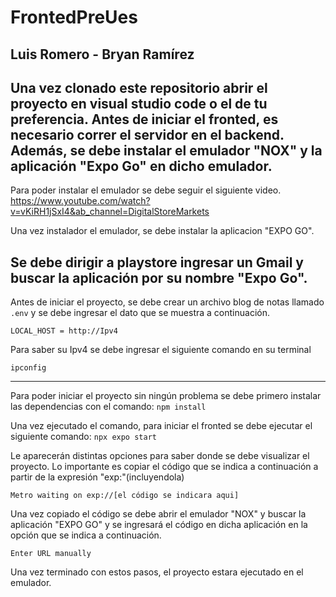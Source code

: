 # FrontedPreUes

## Luis Romero - Bryan Ramírez

Una vez clonado este repositorio abrir el proyecto en visual studio code o el de tu preferencia.
Antes de iniciar el fronted, es necesario correr el servidor en el backend.
Además, se debe instalar el emulador "NOX" y la aplicación "Expo Go" en dicho emulador.
-------------------------------------------------------------------------------------------------------------------------------------

Para poder instalar el emulador se debe seguir el siguiente video.
https://www.youtube.com/watch?v=vKiRH1jSxI4&ab_channel=DigitalStoreMarkets

Una vez instalador el emulador, se debe instalar la aplicacion "EXPO GO".

Se debe dirigir a playstore ingresar un Gmail y buscar la aplicación por su nombre "Expo Go".
-------------------------------------------------------------------------------------------------------------------------------------

Antes de iniciar el proyecto, se debe crear un archivo blog de notas llamado `.env`
y se debe ingresar el dato que se muestra a continuación.

`LOCAL_HOST = http://Ipv4`

Para saber su Ipv4 se debe ingresar el siguiente comando en su terminal 

`ipconfig`

-------------------------------------------------------------------------------------------------------------------------------------

Para poder iniciar el proyecto sin ningún problema se debe primero instalar las dependencias con el comando:
`npm install`

Una vez ejecutado el comando, para iniciar el fronted se debe ejecutar el siguiente comando:
`npx expo start`

Le aparecerán distintas opciones para saber donde se debe visualizar el proyecto.
Lo importante es copiar el código que se indica a continuación a partir de la expresión "exp:"(incluyendola)

`Metro waiting on exp://[el código se indicara aqui]`

Una vez copiado el código se debe abrir el emulador "NOX" y buscar la aplicación "EXPO GO" y se ingresará el código en dicha aplicación en la opción que se indica a continuación.

`Enter URL manually`

Una vez terminado con estos pasos, el proyecto estara ejecutado en el emulador.